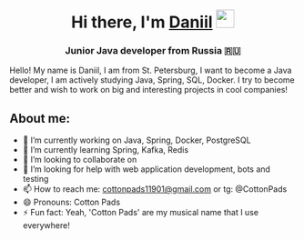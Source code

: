 <h1 align="center">Hi there, I'm <a href="https://daniilshat.ru/" target="_blank">Daniil</a> 
<img src="https://github.com/blackcater/blackcater/raw/main/images/Hi.gif" height="32"/></h1>
<h3 align="center">Junior Java developer from Russia 🇷🇺</h3>
Hello! My name is Daniil, I am from St. Petersburg, I want to become 
a Java developer, I am actively studying Java, Spring, SQL, Docker.
I try to become better and wish to work on big and interesting projects in cool companies!

## About me:

- 🔭 I’m currently working on Java, Spring, Docker, PostgreSQL
- 🌱 I’m currently learning Spring, Kafka, Redis
- 👯 I’m looking to collaborate on 
- 🤔 I’m looking for help with web application development, bots and testing
- 📫 How to reach me: cottonpads11901@gmail.com or tg: @CottonPads
- 😄 Pronouns: Cotton Pads
- ⚡ Fun fact: Yeah, 'Cotton Pads' are my musical name that I use everywhere!
